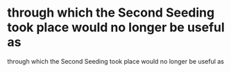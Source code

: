 # through which the Second Seeding took place would no longer be useful as

through which the Second Seeding took place would no longer be useful as